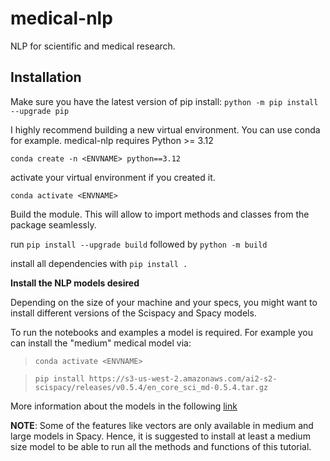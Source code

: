 # medical-nlp

NLP for scientific and medical research.

## Installation 

Make sure you have the latest version of pip install: `python -m pip install --upgrade pip `

I highly recommend building a new virtual environment. You can use conda for example. medical-nlp requires Python >= 3.12

`conda create -n <ENVNAME> python==3.12`

activate your virtual environment if you created it.

`conda activate <ENVNAME>`

Build the module. This will allow to import methods and classes from the package seamlessly.

run 
`pip install --upgrade build`
followed by 
`python -m build`

install all dependencies with 
`pip install .`

**Install the NLP models desired** 

Depending on the size of your machine and your specs, you might want to install different versions of the Scispacy and Spacy models. 

To run the notebooks and examples a model is required. For example you can install the "medium" medical model via:

> `conda activate <ENVNAME>`

> `pip install https://s3-us-west-2.amazonaws.com/ai2-s2-scispacy/releases/v0.5.4/en_core_sci_md-0.5.4.tar.gz`

More information about the models in the following [link](https://github.com/allenai/scispacy)

**NOTE**: Some of the features like vectors are only available in medium and large models in Spacy. Hence, it is suggested to install at least a medium size model to be able to run all the methods and functions of this tutorial.
